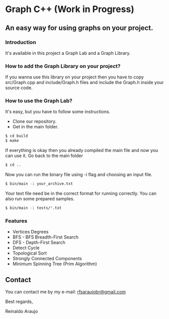 # Graph C++ (Work in Progress)
## An easy way for using graphs on your project.

### Introduction

It's available in this project a Graph Lab and a Graph Library.

### How to add the Graph Library on your project?

If you wanna use this library on your project then you have to copy src/Graph.cpp and include/Graph.h files and include the Graph.h inside your source code.

### How to use the Graph Lab?
It's easy, but you have to follow some instructions.
* Clone our repository.
* Get in the main folder.
```sh
$ cd build
$ make
```
If everything is okay then you already compiled the main file and now you can use it.
Go back to the main folder
```sh
$ cd ..
```
Now you can run the binary file using -i flag and choosing an input file.
```sh
$ bin/main -i your_archive.txt
```
Your text file need be in the correct format for running correctly.
You can also run some prepared samples.
```sh
$ bin/main -i tests/*.txt
```

### Features
* Vertices Degrees
* BFS - BFS Breadth-First Search
* DFS - Depth-First Search
* Detect Cycle
* Topological Sort
* Strongly Connected Components
* Minimum Spinning Tree (Prim Algorithm)

## Contact

You can contact me by my e-mail:
rfsaraujobr@gmail.com

Best regards,

Reinaldo Araujo
